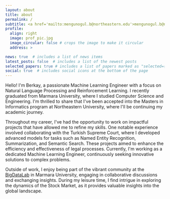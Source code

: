 ```yaml
---
layout: about
title: about
permalink: /
subtitle: <a href='mailto:mengunogul.b@northeastern.edu'>mengunogul.b@northeastern.edu</a> #<a href='berkay.mengunogul@gmail.com'>berkay.mengunogul@gmail.com</a> 
profile:
  align: right
  image: prof_pic.jpg
  image_circular: false # crops the image to make it circular
  address: >

news: true  # includes a list of news items
latest_posts: false  # includes a list of the newest posts
selected_papers: true # includes a list of papers marked as "selected={true}"
social: true  # includes social icons at the bottom of the page
---
```


Hello! I'm Berkay, a passionate Machine Learning Engineer with a focus on Natural Language Processing and Reinforcement Learning. I recently graduated from Marmara University, where I studied Computer Science and Engineering. I'm thrilled to share that I've been accepted into the Masters in Informatics program at Northeastern University, where I'll be continuing my academic journey.

Throughout my career, I've had the opportunity to work on impactful projects that have allowed me to refine my skills. One notable experience involved collaborating with the Turkish Supreme Court, where I developed advanced models for tasks such as Named Entity Recognition, Summarization, and Semantic Search. These projects aimed to enhance the efficiency and effectiveness of legal processes. Currently, I'm working as a dedicated Machine Learning Engineer, continuously seeking innovative solutions to complex problems. 

Outside of work, I enjoy being part of the vibrant community at the [BigDataLab](https://bigdatatextanalytics.org/people/) in Marmara University, engaging in collaborative discussions and exchanging insights. During my leisure time, I find intrigue in exploring the dynamics of the Stock Market, as it provides valuable insights into the global landscape.

